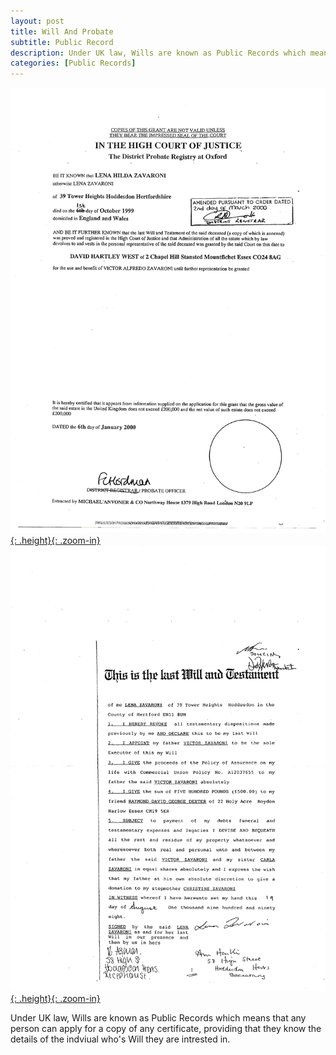 ```yaml
---
layout: post
title: Will And Probate
subtitle: Public Record
description: Under UK law, Wills are known as Public Records which means that any person can apply for a copy of any certificate, providing that they know the details of the indviual who's Will they are intrested in.
categories: [Public Records]
---
```


[![](/assets/images/public-records/2000-01-06-lena-zavaroni-wills-and-Probate-page-02.jpg){: .height}{: .zoom-in}](/assets/images/public-records/2000-01-06-lena-zavaroni-wills-and-Probate-page-02.jpg)
[![](/assets/images/public-records/2000-01-06-lena-zavaroni-wills-and-Probate-page-03.jpg){: .height}{: .zoom-in}](/assets/images/public-records/2000-01-06-lena-zavaroni-wills-and-Probate-page-03.jpg)

Under UK law, Wills are known as Public Records which means that any person can apply for a copy of any certificate, providing that they know the details of the indviual who's Will they are intrested in.

<style>
.height {width:auto; height:520.1px;}
</style>

